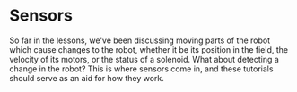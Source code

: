 # Sensors

So far in the lessons, we've been discussing moving parts of the robot which cause changes to the robot, whether it be its position in the field, the velocity of its motors, or the status of a solenoid. What about detecting a change in the robot? This is where sensors come in, and these tutorials should serve as an aid for how they work.
